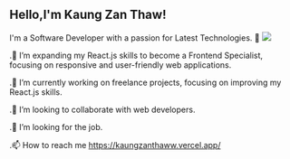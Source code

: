 ## Hello,I'm Kaung Zan Thaw!
I'm a Software Developer with a passion for Latest Technologies. 🚀
[![](https://visitcount.itsvg.in/api?id=hosh1dEcho&label=Profile%20Views&color=9&icon=1&pretty=false)](https://visitcount.itsvg.in)

.🌱  I’m expanding my React.js skills to become a Frontend Specialist, focusing on responsive and user-friendly web applications.

.🔭 I’m currently working on freelance projects, focusing on improving my React.js skills.

.👯 I’m looking to collaborate with web developers.

.🤔 I’m looking for the job.

.📫 How to reach me https://kaungzanthaww.vercel.app/


<!--
**hosh1dEcho/hosh1dEcho** is a ✨ _special_ ✨ repository because its `README.md` (this file) appears on your GitHub profile.

Here are some ideas to get you started:

- 🔭 I’m currently working on ...
- 🌱 I’m currently learning ...
- 👯 I’m looking to collaborate on ...
- 🤔 I’m looking for help with ...
- 💬 Ask me about ...
- 📫 How to reach me: ...
- 😄 Pronouns: ...
- ⚡ Fun fact: ...
-->
